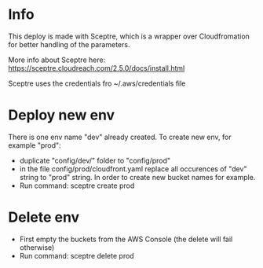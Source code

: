 # Info
This deploy is made with Sceptre, which is a wrapper over Cloudfromation for better handling of the parameters.

More info about Sceptre here:
https://sceptre.cloudreach.com/2.5.0/docs/install.html

Sceptre uses the credentials fro ~/.aws/credentials file

# Deploy new env

There is one env name "dev" already created. To create new env, for example "prod":
- duplicate "config/dev/" folder to "config/prod"
- in the file config/prod/cloudfront.yaml replace all occurences of "dev" string to "prod" string. In order to create new bucket names for example.
- Run command: sceptre create prod

# Delete env
- First empty the buckets from the AWS Console (the delete will fail otherwise)
- Run command: sceptre delete prod